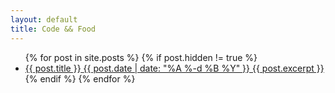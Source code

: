 ```yaml
---
layout: default
title: Code && Food
---
```

<ul class="posts">
{% for post in site.posts %}
  {% if post.hidden != true %}
  <li class="post {{ post.category }}">	
    <a href="{{ post.url }}">
      <span class="b m0">{{ post.title }}</span>
      <span class="meta h4 b">{{ post.date | date: "%A %-d %B %Y" }}</span>
      {{ post.excerpt }}
    </a>
  </li>
  {% endif %}
{% endfor %}
</ul>
